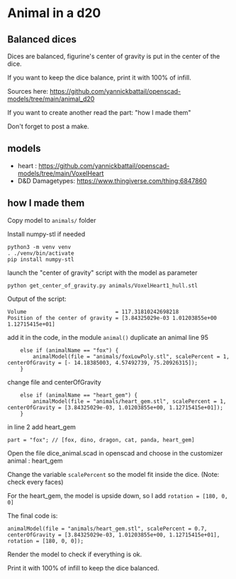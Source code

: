 # Animal in a d20

## Balanced dices

Dices are balanced, figurine's center of gravity is put in the center of the dice.

If you want to keep the dice balance, print it with 100% of infill.

Sources here: https://github.com/yannickbattail/openscad-models/tree/main/animal_d20

If you want to create another read the part: "how I made them"

Don't forget to post a make.

## models

- heart : https://github.com/yannickbattail/openscad-models/tree/main/VoxelHeart
- D&D Damagetypes: https://www.thingiverse.com/thing:6847860

## how I made them

Copy model to `animals/` folder

Install numpy-stl if needed

```shell
python3 -m venv venv
. ./venv/bin/activate
pip install numpy-stl
```

launch the "center of gravity" script with the model as parameter

```shell
python get_center_of_gravity.py animals/VoxelHeart1_hull.stl
```

Output of the script:

```text
Volume                            = 117.31810242698218
Position of the center of gravity = [3.84325029e-03 1.01203855e+00 1.12715415e+01]
```

add it in the code, in the module `animal()` duplicate an animal line 95

```openscad
    else if (animalName == "fox") {
        animalModel(file = "animals/foxLowPoly.stl", scalePercent = 1, centerOfGravity = [- 14.18385003, 4.57492739, 75.20926315]);
    }
```

change file and centerOfGravity

```openscad
    else if (animalName == "heart_gem") {
        animalModel(file = "animals/heart_gem.stl", scalePercent = 1, centerOfGravity = [3.84325029e-03, 1.01203855e+00, 1.12715415e+01]);
    }
```

in line 2 add heart_gem

```openscad
part = "fox"; // [fox, dino, dragon, cat, panda, heart_gem]
```

Open the file dice_animal.scad in openscad and choose in the customizer animal : heart_gem

Change the variable `scalePercent` so the model fit inside the dice. (Note: check every faces)

For the heart_gem, the model is upside down, so I add `rotation = [180, 0, 0]`

The final code is:

```openscad
animalModel(file = "animals/heart_gem.stl", scalePercent = 0.7, centerOfGravity = [3.84325029e-03, 1.01203855e+00, 1.12715415e+01], rotation = [180, 0, 0]);
```

Render the model to check if everything is ok.

Print it with 100% of infill to keep the dice balanced.
